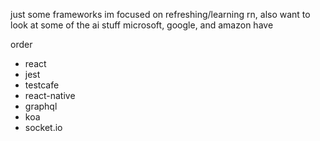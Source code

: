 just some frameworks im focused on refreshing/learning rn, also want to look at some of the ai stuff microsoft, google, and amazon have

order
- react
- jest
- testcafe
- react-native
- graphql
- koa
- socket.io
